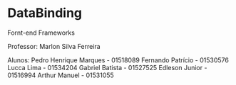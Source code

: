 # DataBinding
Fornt-end Frameworks

Professor: Marlon Silva Ferreira

Alunos:
Pedro Henrique Marques - 01518089
Fernando Patrício - 01530576
Lucca Lima - 01534204
Gabriel Batista - 01527525
Edleson Junior - 01516994
Arthur Manuel - 01531055
